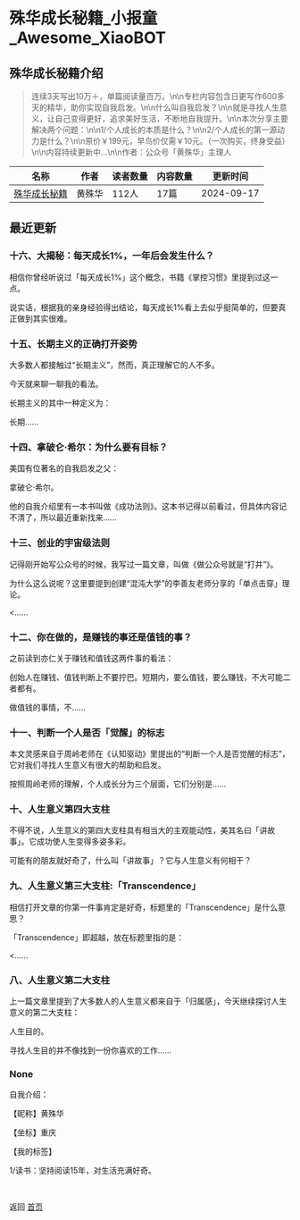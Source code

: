# 殊华成长秘籍_小报童_Awesome_XiaoBOT

## 殊华成长秘籍介绍
> 连续3天写出10万＋，单篇阅读量百万。\n\n专栏内容包含日更写作600多天的精华，助你实现自我启发。\n\n什么叫自我启发？\n\n就是寻找人生意义，让自己变得更好，追求美好生活，不断地自我提升。\n\n本次分享主要解决两个问题：\n\n1/个人成长的本质是什么？\n\n2/个人成长的第一源动力是什么？\n​\n原价￥199元，早鸟价仅需￥10元。（一次购买，终身受益）\n\n内容持续更新中…\n\n作者：公众号「黄殊华」主理人  
  


|名称|作者|读者数量|内容数量|更新时间|
|---|---|---|---|---|
|[殊华成长秘籍](https://xiaobot.net/p/huangshuhua2049?refer=0b133df9-27dc-423b-8101-639049001c13)|黄殊华|112人|17篇|2024-09-17|

## 最近更新
### 十六、大揭秘：每天成长1%，一年后会发生什么？

相信你曾经听说过「每天成长1%」这个概念，书籍《掌控习惯》里提到过这一点。

说实话，根据我的亲身经验得出结论，每天成长1%看上去似乎挺简单的，但要真正做到其实很难。

### 十五、长期主义的正确打开姿势

大多数人都接触过“长期主义”，然而，真正理解它的人不多。

今天就来聊一聊我的看法。

长期主义的其中一种定义为：

长期......

### 十四、拿破仑·希尔：为什么要有目标？

美国有位著名的自我启发之父：

拿破仑·希尔。

他的自我介绍里有一本书叫做《成功法则》。这本书记得以前看过，但具体内容记不清了，所以最近重新找来......

### 十三、创业的宇宙级法则

记得刚开始写公众号的时候，我写过一篇文章，叫做《做公众号就是“打井”》。

为什么这么说呢？这里要提到创建“混沌大学”的李善友老师分享的「单点击穿」理论。

<......

### 十二、你在做的，是赚钱的事还是值钱的事？

之前读到亦仁关于赚钱和值钱这两件事的看法：

创始人在赚钱、值钱判断上不要拧巴。短期内，要么值钱，要么赚钱，不大可能二者都有。

做值钱的事情，不......

### 十一、判断一个人是否「觉醒」的标志

本文灵感来自于周岭老师在《认知驱动》里提出的“判断一个人是否觉醒的标志”，它对我们寻找人生意义有很大的帮助和启发。

按照周岭老师的理解，个人成长分为三个层面，它们分别是......

### 十、人生意义第四大支柱

不得不说，人生意义的第四大支柱具有相当大的主观能动性，美其名曰「讲故事」。它成功使人生变得多姿多彩。

可能有的朋友就好奇了，什么叫「讲故事」？它与人生意义有何相干？

### 九、人生意义第三大支柱:「Transcendence」

相信打开文章的你第一件事肯定是好奇，标题里的「Transcendence」是什么意思？

「Transcendence」即超越，放在标题里指的是：

<......

### 八、人生意义第二大支柱

上一篇文章里提到了大多数人的人生意义都来自于「归属感」，今天继续探讨人生意义的第二大支柱：

人生目的。

寻找人生目的并不像找到一份你喜欢的工作......

### None

自我介绍：

【昵称】黄殊华

【坐标】重庆

【我的标签】

1/读书：坚持阅读15年，对生活充满好奇。


<a href="https://github.com/Reno9527/awesome-xiaobot" style="color: white; text-decoration: none;">awesome-xiaobot</a>

返回 [首页](../README.md)
